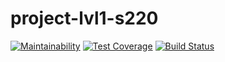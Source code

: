 # project-lvl1-s220
[![Maintainability](https://api.codeclimate.com/v1/badges/3a1f15ed74f46134ec70/maintainability)](https://codeclimate.com/github/batemir/project-lvl1-s220/maintainability)
[![Test Coverage](https://api.codeclimate.com/v1/badges/3a1f15ed74f46134ec70/test_coverage)](https://codeclimate.com/github/batemir/project-lvl1-s220/test_coverage)
[![Build Status](https://travis-ci.org/batemir/project-lvl1-s220.svg?branch=master)](https://travis-ci.org/batemir/project-lvl1-s220)